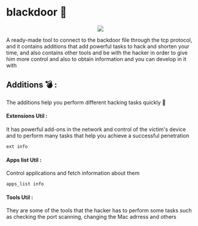 

# blackdoor 🚪

<div style="text-align:center;"><img src="https://github.com/s3q/blackdoor/blob/main/blackdoor.jpg?raw=true" /></div>

A ready-made tool to connect to the backdoor file through the tcp protocol, and it contains additions that add powerful tasks to hack and shorten your time, and also contains other tools and be with the hacker in order to give him more control and also to obtain information and you can develop in it with



## Additions 💣 :
The additions help you perform different hacking tasks quickly 🍟

#### Extensions Util :
It has powerful add-ons in the network and control of the victim's device and to perform many tasks that help you achieve a successful penetration
```
ext info
```

#### Apps list Util :
Control applications and fetch information about them
```
apps_list info
```


#### Tools Util :
They are some of the tools that the hacker has to perform some tasks such as checking the port scanning, changing the Mac adrress and others

